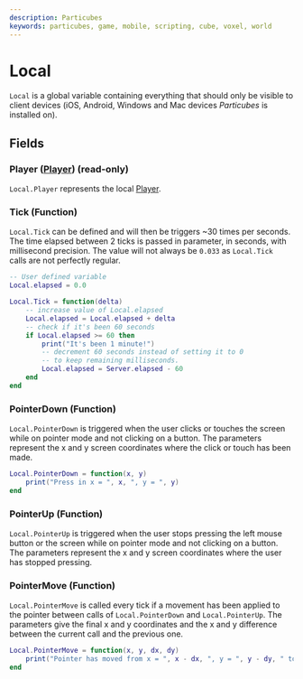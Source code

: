 ```yaml
---
description: Particubes
keywords: particubes, game, mobile, scripting, cube, voxel, world
---
```


# Local

`Local` is a global variable containing everything that should only be visible to client devices (iOS, Android, Windows and Mac devices *Particubes* is installed on).

## Fields

### Player ([Player](/reference/Player)) (read-only)

`Local.Player` represents the local [Player](/reference/Player).

### Tick (Function)

`Local.Tick` can be defined and will then be triggers ~30 times per seconds. The time elapsed between 2 ticks is passed in parameter, in seconds, with millisecond precision. The value will not always be `0.033` as `Local.Tick ` calls are not perfectly regular.

```lua
-- User defined variable
Local.elapsed = 0.0

Local.Tick = function(delta)
	-- increase value of Local.elapsed
	Local.elapsed = Local.elapsed + delta
	-- check if it's been 60 seconds
	if Local.elapsed >= 60 then
		print("It's been 1 minute!")
		-- decrement 60 seconds instead of setting it to 0
		-- to keep remaining milliseconds.
		Local.elapsed = Server.elapsed - 60
	end
end
```

### PointerDown (Function)

`Local.PointerDown` is triggered when the user clicks or touches the screen while on pointer mode and not clicking on a button. The parameters represent the x and y screen coordinates where the click or touch has been made.

```lua
Local.PointerDown = function(x, y)
	print("Press in x = ", x, ", y = ", y)
end
```

### PointerUp (Function)

`Local.PointerUp` is triggered when the user stops pressing the left mouse button or the screen while on pointer mode and not clicking on a button. The parameters represent the x and y screen coordinates where the user has stopped pressing.

### PointerMove (Function)

`Local.PointerMove` is called every tick if a movement has been applied to the pointer between calls of `Local.PointerDown` and `Local.PointerUp`. The parameters give the final x and y coordinates and the x and y difference between the current call and the previous one.

```lua
Local.PointerMove = function(x, y, dx, dy)
	print("Pointer has moved from x = ", x - dx, ", y = ", y - dy, " to x = ", x, ", y = ", y)
end
```
